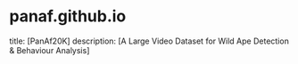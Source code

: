 # panaf.github.io

title: [PanAf20K]
description: [A Large Video Dataset for Wild Ape Detection & Behaviour Analysis]
